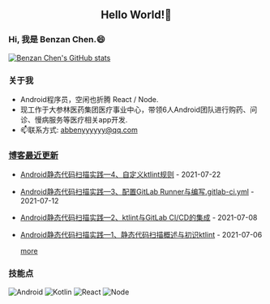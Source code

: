 <h2 align="center">Hello World!👋</h2>

### Hi, 我是 Benzan Chen.😄

[![Benzan Chen's GitHub stats](https://github-readme-stats.vercel.app/api?username=abbenyyyyyy&count_private=true&theme=dark)](https://github.com/anuraghazra/github-readme-stats)

### 关于我
- Android程序员，空闲也折腾 React / Node.
- 现工作于大参林医药集团医疗事业中心，带领6人Android团队进行购药、问诊、慢病服务等医疗相关app开发.
- 📫联系方式: abbenyyyyyy@qq.com

### [博客最近更新](https://blog.abbenyyy.cn)
- [Android静态代码扫描实践—4、自定义ktlint规则](https://blog.abbenyyy.cn/2021/07/22/Android%E9%9D%99%E6%80%81%E4%BB%A3%E7%A0%81%E6%89%AB%E6%8F%8F%E5%AE%9E%E8%B7%B5-4-%E8%87%AA%E5%AE%9A%E4%B9%89ktlint%E8%A7%84%E5%88%99.html) - 2021-07-22
- [Android静态代码扫描实践—3、配置GitLab Runner与编写.gitlab-ci.yml](https://blog.abbenyyy.cn/2021/07/12/Android%E9%9D%99%E6%80%81%E4%BB%A3%E7%A0%81%E6%89%AB%E6%8F%8F%E5%AE%9E%E8%B7%B5-3-%E9%85%8D%E7%BD%AEGitLab-Runner%E4%B8%8E%E7%BC%96%E5%86%99gitlab-ci.html) - 2021-07-12
- [Android静态代码扫描实践—2、ktlint与GitLab CI/CD的集成](https://blog.abbenyyy.cn/2021/07/08/Android%E9%9D%99%E6%80%81%E4%BB%A3%E7%A0%81%E6%89%AB%E6%8F%8F%E5%AE%9E%E8%B7%B5-2-ktlint%E4%B8%8EGitLab-CI-CD%E7%9A%84%E9%9B%86%E6%88%90.html) - 2021-07-08
- [Android静态代码扫描实践—1、静态代码扫描概述与初识ktlint](https://blog.abbenyyy.cn/2021/07/06/Android%E9%9D%99%E6%80%81%E4%BB%A3%E7%A0%81%E6%89%AB%E6%8F%8F%E5%AE%9E%E8%B7%B5-1-%E9%9D%99%E6%80%81%E4%BB%A3%E7%A0%81%E6%89%AB%E6%8F%8F%E6%A6%82%E8%BF%B0%E4%B8%8E%E5%88%9D%E8%AF%86ktlint.html) - 2021-07-06

  [more](https://blog.abbenyyy.cn)

### 技能点
![Android](https://img.shields.io/badge/Android-3DDC84?style=for-the-badge&logo=android&logoColor=white)
![Kotlin](https://img.shields.io/badge/Kotlin-0095D5?&style=for-the-badge&logo=kotlin&logoColor=white)
![React](https://img.shields.io/badge/React-20232A?style=for-the-badge&logo=react&logoColor=61DAFB)
![Node](https://img.shields.io/badge/Node.js-339933?style=for-the-badge&logo=nodedotjs&logoColor=white)
